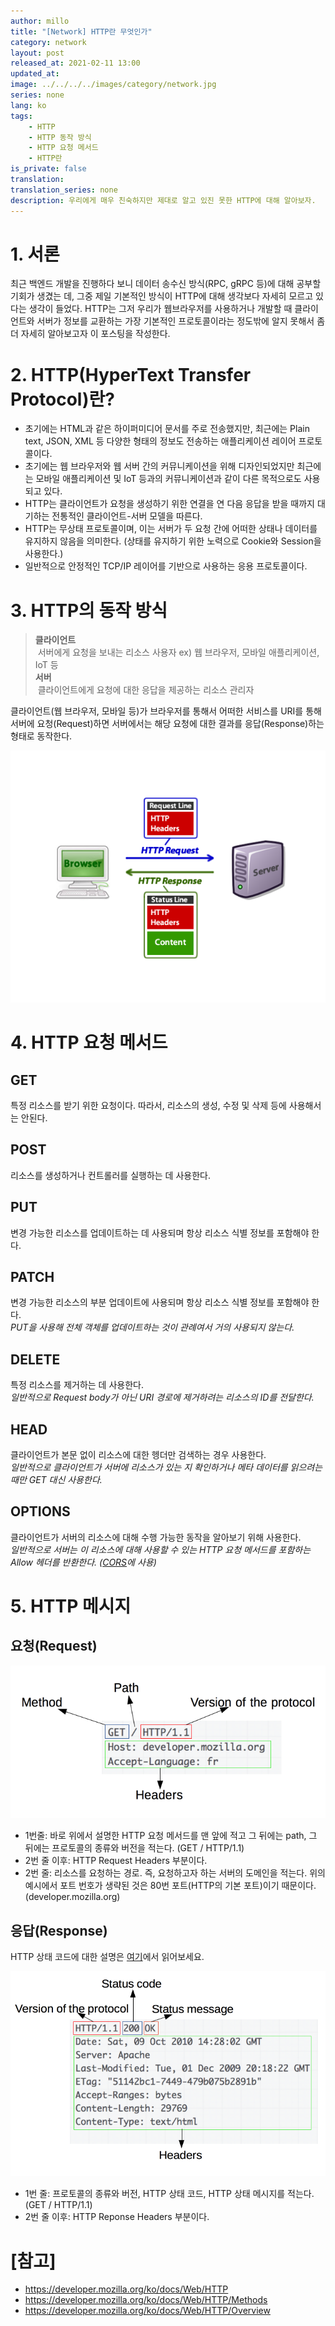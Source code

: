 ```yaml
---
author: millo
title: "[Network] HTTP란 무엇인가"
category: network
layout: post
released_at: 2021-02-11 13:00
updated_at:
image: ../../../../images/category/network.jpg
series: none
lang: ko
tags:
    - HTTP
    - HTTP 동작 방식
    - HTTP 요청 메서드
    - HTTP란
is_private: false
translation:
translation_series: none
description: 우리에게 매우 친숙하지만 제대로 알고 있진 못한 HTTP에 대해 알아보자.
---
```


# 1. 서론

최근 백엔드 개발을 진행하다 보니 데이터 송수신 방식(RPC, gRPC 등)에 대해 공부할 기회가 생겼는 데, 그중 제일 기본적인 방식이 HTTP에 대해 생각보다 자세히 모르고 있다는 생각이 들었다. HTTP는 그저 우리가 웹브라우저를 사용하거나 개발할 때 클라이언트와 서버가 정보를 교환하는 가장 기본적인 프로토콜이라는 정도밖에 알지 못해서 좀 더 자세히 알아보고자 이 포스팅을 작성한다.

# 2. HTTP(HyperText Transfer Protocol)란?

-   초기에는 HTML과 같은 하이퍼미디어 문서를 주로 전송했지만, 최근에는 Plain text, JSON, XML 등 다양한 형태의 정보도 전송하는 애플리케이션 레이어 프로토콜이다.
-   초기에는 웹 브라우저와 웹 서버 간의 커뮤니케이션을 위해 디자인되었지만 최근에는 모바일 애플리케이션 및 IoT 등과의 커뮤니케이션과 같이 다른 목적으로도 사용되고 있다.
-   HTTP는 클라이언트가 요청을 생성하기 위한 연결을 연 다음 응답을 받을 때까지 대기하는 전통적인 클라이언트-서버 모델을 따른다.
-   HTTP는 무상태 프로토콜이며, 이는 서버가 두 요청 간에 어떠한 상태나 데이터를 유지하지 않음을 의미한다. (상태를 유지하기 위한 노력으로 Cookie와 Session을 사용한다.)
-   일반적으로 안정적인 TCP/IP 레이어를 기반으로 사용하는 응용 프로토콜이다.

# 3. HTTP의 동작 방식

> **클라이언트** <br />
> &nbsp;서버에게 요청을 보내는 리소스 사용자 ex) 웹 브라우저, 모바일 애플리케이션, IoT 등 <br />
> **서버** <br />
> &nbsp;클라이언트에게 요청에 대한 응답을 제공하는 리소스 관리자

클라이언트(웹 브라우저, 모바일 등)가 브라우저를 통해서 어떠한 서비스를 URI를 통해 서버에 요청(Request)하면 서버에서는 해당 요청에 대한 결과를 응답(Response)하는 형태로 동작한다.

![](../../../../images/2021/02/http.png)

# 4. HTTP 요청 메서드

## GET

특정 리소스를 받기 위한 요청이다. 따라서, 리소스의 생성, 수정 및 삭제 등에 사용해서는 안된다.

## POST

리소스를 생성하거나 컨트롤러를 실행하는 데 사용한다.

## PUT

변경 가능한 리소스를 업데이트하는 데 사용되며 항상 리소스 식별 정보를 포함해야 한다.

## PATCH

변경 가능한 리소스의 부분 업데이트에 사용되며 항상 리소스 식별 정보를 포함해야 한다.<br />
_PUT을 사용해 전체 객체를 업데이트하는 것이 관례여서 거의 사용되지 않는다._

## DELETE

특정 리소스를 제거하는 데 사용한다.<br />
_일반적으로 Request body가 아닌 URI 경로에 제거하려는 리소스의 ID를 전달한다._

## HEAD

클라이언트가 본문 없이 리소스에 대한 헹더만 검색하는 경우 사용한다. <br />
_일반적으로 클라이언트가 서버에 리소스가 있는 지 확인하거나 메타 데이터를 읽으려는 때만 GET 대신 사용한다._

## OPTIONS

클라이언트가 서버의 리소스에 대해 수행 가능한 동작을 알아보기 위해 사용한다. <br />
_일반적으로 서버는 이 리소스에 대해 사용할 수 있는 HTTP 요청 메서드를 포함하는 Allow 헤더를 반환한다. ([CORS](https://millo-l.github.io/Nodejs-express-cors-%EC%82%AC%EC%9A%A9%ED%95%98%EA%B8%B0/)에 사용)_

# 5. HTTP 메시지

## 요청(Request)

![](../../../../images/2021/02/http-request.png)

-   1번줄: 바로 위에서 설명한 HTTP 요청 메서드를 맨 앞에 적고 그 뒤에는 path, 그 뒤에는 프로토콜의 종류와 버전을 적는다. (GET / HTTP/1.1)
-   2번 줄 이후: HTTP Request Headers 부분이다.
-   2번 줄: 리소스를 요청하는 경로. 즉, 요청하고자 하는 서버의 도메인을 적는다. 위의 예시에서 포트 번호가 생략된 것은 80번 포트(HTTP의 기본 포트)이기 때문이다. (developer.mozilla.org)

## 응답(Response)

HTTP 상태 코드에 대한 설명은 [여기](https://millo-L.github.io/HTTP-상태코드-정리하기/)에서 읽어보세요.

![](../../../../images/2021/02/http-response.png)

-   1번 줄: 프로토콜의 종류와 버전, HTTP 상태 코드, HTTP 상태 메시지를 적는다. (GET / HTTP/1.1)
-   2번 줄 이후: HTTP Reponse Headers 부분이다.

# [참고]

-   https://developer.mozilla.org/ko/docs/Web/HTTP
-   https://developer.mozilla.org/ko/docs/Web/HTTP/Methods
-   https://developer.mozilla.org/ko/docs/Web/HTTP/Overview
